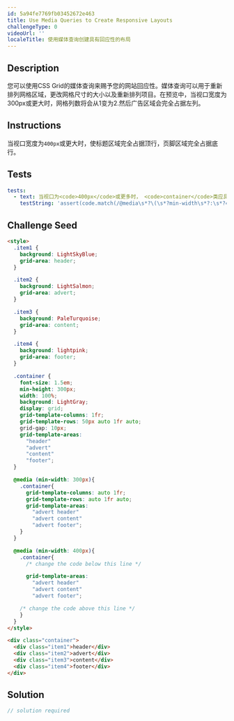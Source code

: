 ```yaml
---
id: 5a94fe7769fb03452672e463
title: Use Media Queries to Create Responsive Layouts
challengeType: 0
videoUrl: ''
localeTitle: 使用媒体查询创建具有回应性的布局
---
```


## Description
<section id="description"> 您可以使用CSS Grid的媒体查询来赐予您的网站回应性。媒体查询可以用于重新排列网格区域，更改网格尺寸的大小以及重新排列项目。在预览中，当视口宽度为300px或更大时，网格列数将会从1变为2.然后广告区域会完全占据左列。 </section>

## Instructions
<section id="instructions">当视口宽度为<code>400px</code>或更大时，使标题区域完全占据顶行，页脚区域完全占据底行。 </section>

## Tests
<section id='tests'>

```yml
tests:
  - text: 当视口为<code>400px</code>或更多时， <code>container</code>类应具有<code>grid-template-areas</code>属性，其中页脚和标题区域分别占据顶行和底行，而advert和content占据中间行的左右列。
    testString: 'assert(code.match(/@media\s*?\(\s*?min-width\s*?:\s*?400px\s*?\)[\s\S]*.container\s*?{[\s\S]*grid-template-areas\s*?:\s*?"\s*?header\s*?header\s*?"\s*?"\s*?advert\s*?content\s*?"\s*?"\s*?footer\s*?footer\s*?"\s*?;[\s\S]*}/gi), "When the viewport is <code>400px</code> or more, <code>container</code> class should have a <code>grid-template-areas</code> property in which the footer and header areas occupy the top and bottom rows respectively and advert and content occupy the left and right columns of the middle row.");'

```

</section>

## Challenge Seed
<section id='challengeSeed'>

<div id='html-seed'>

```html
<style>
  .item1 {
    background: LightSkyBlue;
    grid-area: header;
  }

  .item2 {
    background: LightSalmon;
    grid-area: advert;
  }

  .item3 {
    background: PaleTurquoise;
    grid-area: content;
  }

  .item4 {
    background: lightpink;
    grid-area: footer;
  }

  .container {
    font-size: 1.5em;
    min-height: 300px;
    width: 100%;
    background: LightGray;
    display: grid;
    grid-template-columns: 1fr;
    grid-template-rows: 50px auto 1fr auto;
    grid-gap: 10px;
    grid-template-areas:
      "header"
      "advert"
      "content"
      "footer";
  }

  @media (min-width: 300px){
    .container{
      grid-template-columns: auto 1fr;
      grid-template-rows: auto 1fr auto;
      grid-template-areas:
        "advert header"
        "advert content"
        "advert footer";
    }
  }

  @media (min-width: 400px){
    .container{
      /* change the code below this line */

      grid-template-areas:
        "advert header"
        "advert content"
        "advert footer";

    /* change the code above this line */
    }
  }
</style>

<div class="container">
  <div class="item1">header</div>
  <div class="item2">advert</div>
  <div class="item3">content</div>
  <div class="item4">footer</div>
</div>

```

</div>



</section>

## Solution
<section id='solution'>

```js
// solution required
```
</section>
